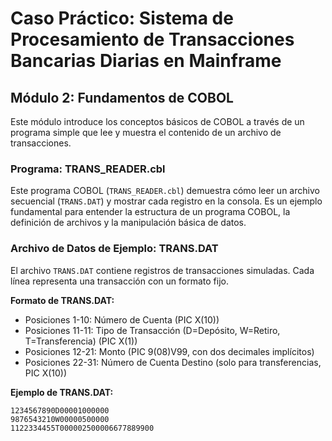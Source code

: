 # Caso Práctico: Sistema de Procesamiento de Transacciones Bancarias Diarias en Mainframe

## Módulo 2: Fundamentos de COBOL

Este módulo introduce los conceptos básicos de COBOL a través de un programa simple que lee y muestra el contenido de un archivo de transacciones.

### Programa: TRANS_READER.cbl

Este programa COBOL (`TRANS_READER.cbl`) demuestra cómo leer un archivo secuencial (`TRANS.DAT`) y mostrar cada registro en la consola. Es un ejemplo fundamental para entender la estructura de un programa COBOL, la definición de archivos y la manipulación básica de datos.

### Archivo de Datos de Ejemplo: TRANS.DAT

El archivo `TRANS.DAT` contiene registros de transacciones simuladas. Cada línea representa una transacción con un formato fijo.

**Formato de TRANS.DAT:**
*   Posiciones 1-10: Número de Cuenta (PIC X(10))
*   Posiciones 11-11: Tipo de Transacción (D=Depósito, W=Retiro, T=Transferencia) (PIC X(1))
*   Posiciones 12-21: Monto (PIC 9(08)V99, con dos decimales implícitos)
*   Posiciones 22-31: Número de Cuenta Destino (solo para transferencias, PIC X(10))

**Ejemplo de TRANS.DAT:**
```
1234567890D00001000000
9876543210W00000500000
1122334455T000002500006677889900
```
